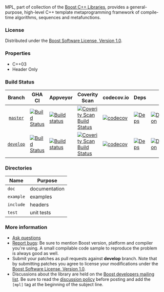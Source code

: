 MPL, part of collection of the [Boost C++ Libraries](http://github.com/boostorg), provides a general-purpose, high-level C++ template metaprogramming framework of compile-time algorithms, sequences and metafunctions.

### License

Distributed under the [Boost Software License, Version 1.0](http://www.boost.org/LICENSE_1_0.txt).

### Properties

* C++03
* Header Only

### Build Status

Branch          | GHA CI | Appveyor | Coverity Scan | codecov.io | Deps | Docs | Tests |
:-------------: | ------ | -------- | ------------- | ---------- | ---- | ---- | ----- |
[`master`](https://github.com/boostorg/mpl/tree/master) | [![Build Status](https://github.com/boostorg/mpl/actions/workflows/ci.yml/badge.svg?branch=master)](https://github.com/boostorg/mpl/actions?query=branch:master) | [![Build status](https://ci.appveyor.com/api/projects/status/lx9pjj2ixqod6flb/branch/master?svg=true)](https://ci.appveyor.com/project/jeking3/mpl-nrhfm/branch/master) | [![Coverity Scan Build Status](https://scan.coverity.com/projects/15866/badge.svg)](https://scan.coverity.com/projects/boostorg-mpl) | [![codecov](https://codecov.io/gh/boostorg/mpl/branch/master/graph/badge.svg)](https://codecov.io/gh/boostorg/mpl/branch/master)| [![Deps](https://img.shields.io/badge/deps-master-brightgreen.svg)](https://pdimov.github.io/boostdep-report/master/mpl.html) | [![Documentation](https://img.shields.io/badge/docs-master-brightgreen.svg)](https://www.boost.org/doc/libs/master/libs/mpl/doc/index.html) | [![Enter the Matrix](https://img.shields.io/badge/matrix-master-brightgreen.svg)](http://www.boost.org/development/tests/master/developer/mpl.html)
[`develop`](https://github.com/boostorg/mpl/tree/develop) | [![Build Status](https://github.com/boostorg/mpl/actions/workflows/ci.yml/badge.svg?branch=develop)](https://github.com/boostorg/mpl/actions?query=branch:develop) | [![Build status](https://ci.appveyor.com/api/projects/status/lx9pjj2ixqod6flb/branch/develop?svg=true)](https://ci.appveyor.com/project/jeking3/mpl-nrhfm/branch/develop) | [![Coverity Scan Build Status](https://scan.coverity.com/projects/15866/badge.svg)](https://scan.coverity.com/projects/boostorg-mpl) | [![codecov](https://codecov.io/gh/boostorg/mpl/branch/develop/graph/badge.svg)](https://codecov.io/gh/boostorg/mpl/branch/develop) | [![Deps](https://img.shields.io/badge/deps-develop-brightgreen.svg)](https://pdimov.github.io/boostdep-report/develop/mpl.html) | [![Documentation](https://img.shields.io/badge/docs-develop-brightgreen.svg)](https://www.boost.org/doc/libs/develop/libs/mpl/doc/index.html) | [![Enter the Matrix](https://img.shields.io/badge/matrix-develop-brightgreen.svg)](http://www.boost.org/development/tests/develop/developer/mpl.html)

### Directories

| Name        | Purpose                        |
| ----------- | ------------------------------ |
| `doc`       | documentation                  |
| `example`   | examples                       |
| `include`   | headers                        |
| `test`      | unit tests                     |

### More information

* [Ask questions](http://stackoverflow.com/questions/ask?tags=c%2B%2B,boost,boost-mpl)
* [Report bugs](https://github.com/boostorg/mpl/issues): Be sure to mention Boost version, platform and compiler you're using. A small compilable code sample to reproduce the problem is always good as well.
* Submit your patches as pull requests against **develop** branch. Note that by submitting patches you agree to license your modifications under the [Boost Software License, Version 1.0](http://www.boost.org/LICENSE_1_0.txt).
* Discussions about the library are held on the [Boost developers mailing list](http://www.boost.org/community/groups.html#main). Be sure to read the [discussion policy](http://www.boost.org/community/policy.html) before posting and add the `[mpl]` tag at the beginning of the subject line.
